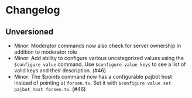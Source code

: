 # Changelog

## Unversioned

- Minor: Moderator commands now also check for server ownership in addition to moderator role
- Minor: Add ability to configure various uncategorized values using the `$configure value` command. Use `$configure value keys` to see a list of valid keys and their description. (#46)
- Minor: The \$points command now has a configurable pajbot host instead of pointing at `forsen.tv`. Set it with `$configure value set pajbot_host forsen.tv`. (#46)
